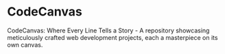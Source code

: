 # CodeCanvas
CodeCanvas: Where Every Line Tells a Story - A repository showcasing meticulously crafted web development projects, each a masterpiece on its own canvas.
